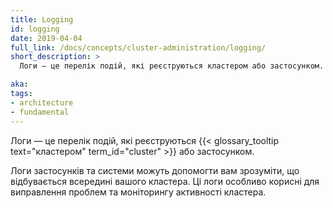 ```yaml
---
title: Logging
id: logging
date: 2019-04-04
full_link: /docs/concepts/cluster-administration/logging/
short_description: >
  Логи — це перелік подій, які реєструються кластером або застосунком.

aka: 
tags:
- architecture
- fundamental
---
```

Логи — це перелік подій, які реєструються {{< glossary_tooltip text="кластером" term_id="cluster" >}} або застосунком.

<!--more--> 

Логи застосунків та системи можуть допомогти вам зрозуміти, що відбувається всередині вашого кластера. Ці логи особливо корисні для виправлення проблем та моніторингу активності кластера.
